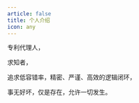 ```yaml
---
article: false
title: 个人介绍
icon: any
---
```


专利代理人，

求知者，

追求低容错率，精密、严谨、高效的逻辑闭环，

事无好坏，仅是存在，允许一切发生。

